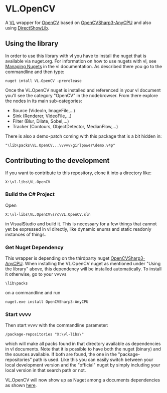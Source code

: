 # VL.OpenCV
A [VL](https://vvvv.org/documentation/vl) wrapper for [OpenCV](https://opencv.org) based on [OpenCVSharp3-AnyCPU](https://github.com/shimat/opencvsharp) and also using [DirectShowLib](https://github.com/larrybeall/DirectShowLib).

## Using the library
In order to use this library with vl you have to install the nuget that is available via nuget.org. For information on how to use nugets with vl, see [Managing Nugets](https://vvvv.gitbooks.io/the-gray-book/content/en/reference/libraries/dependencies.html#_manage_nugets) in the vl documentation. As described there you go to the commandline and then type:

    nuget intall VL.OpenCV -prerelease

Once the VL.OpenCV nuget is installed and referenced in your vl document you'll see the category "OpenCV" in the nodebrowser. From there explore the nodes in its main sub-categories:

- Source (VideoIn, ImageFile,...)
- Sink (Renderer, VideoFile,...)
- Filter (Blur, Dilate, Sobel,...)
- Tracker (Contours, ObjectDetector, MedianFlow,...)

There is also a demo-patch coming with this package that is a bit hidden in:

    "\lib\packs\VL.OpenCV...\vvvv\girlpower\demo.v4p"

## Contributing to the development
If you want to contribute to this repository, clone it into a directory like:
 
    X:\vl-libs\VL.OpenCV

### Build the C# Project
Open

    X:\vl-libs\VL.OpenCV\src\VL.OpenCV.sln
    
in VisualStudio and build it. This is necessary for a few things that cannot yet be expressed in vl directly, like dynamic enums and static readonly instances of things. 

### Get Nuget Dependency
This wrapper is depending on the thirdparty nuget [OpenCVSharp3-AnyCPU](https://github.com/shimat/opencvsharp). When installing the VL.OpenCV nuget as mentioned under "Using the library" above, this dependency will be installed automatically. To install it otherwise, go to your vvvvs

    \lib\packs 
    
on a commandline and run

    nuget.exe install OpenCVSharp3-AnyCPU

### Start vvvv
Then start vvvv with the commandline parameter:

    /package-repositories "X:\vl-libs\"
    
which will make all packs found in that directory available as dependencies in vl documents. Note that it is possible to have both the nuget (binary) and the sources available. If both are found, the one in the "package-repositories" path is used. Like this you can easily switch between your local development version and the "official" nuget by simply including your local version in that search path or not.

VL.OpenCV will now show up as Nuget among a documents dependencies as shown [here](https://vvvv.gitbooks.io/the-gray-book/content/en/reference/libraries/dependencies.html#_nugets).
